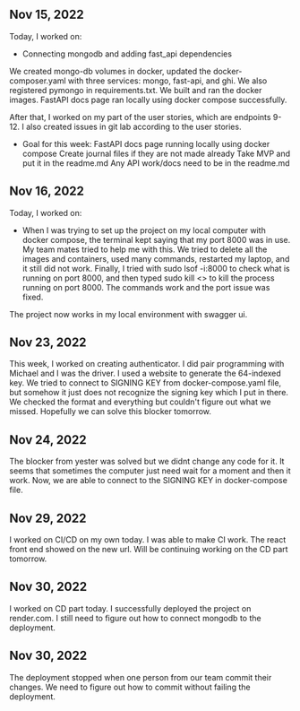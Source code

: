 ## Nov 15, 2022

Today, I worked on:

* Connecting mongodb and adding fast_api dependencies

We created mongo-db volumes in docker, updated the docker-composer.yaml with three services: mongo, fast-api, and ghi. We also registered pymongo in requirements.txt. We built and ran the docker images. FastAPI docs page ran locally using docker compose successfully.

After that, I worked on my part of the user stories, which are endpoints 9-12. I also created issues in git lab according to the user stories.

* Goal for this week:
FastAPI docs page running locally using docker compose
Create journal files if they are not made already
Take MVP and put it in the readme.md
Any API work/docs need to be in the readme.md


## Nov 16, 2022

Today, I worked on:

* When I was trying to set up the project on my local computer with docker compose, the terminal kept saying that my port 8000 was in use. My team mates tried to help me with this. We tried to delete all the images and containers, used many commands, restarted my laptop, and it still did not work. Finally, I tried with sudo lsof -i:8000 to check what is running on port 8000, and then typed sudo kill <<pid number>> to kill the process running on port 8000. The commands work and the port issue was fixed.

The project now works in my local environment with swagger ui.

## Nov 23, 2022

This week, I worked on creating authenticator. I did pair programming with Michael and I was the driver. I used a website to generate the 64-indexed key. We tried to connect to SIGNING KEY from docker-compose.yaml file, but somehow it just does not recognize the signing key which I put in there. We checked the format and everything but couldn't figure out what we missed. Hopefully we can solve this blocker tomorrow.

## Nov 24, 2022

The blocker from yester was solved but we didnt change any code for it. It seems that sometimes the computer just need wait for a moment and then it work. Now, we are able to connect to the SIGNING KEY in docker-compose file.

## Nov 29, 2022
I worked on CI/CD on my own today. I was able to make CI work. The react front end showed on the new url.
Will be continuing working on the CD part tomorrow.

## Nov 30, 2022
I worked on CD part today. I successfully deployed the project on render.com. I still need to figure out how to connect mongodb to the deployment.

## Nov 30, 2022
The deployment stopped when one person from our team commit their changes. We need to figure out how to commit without failing the deployment. 
